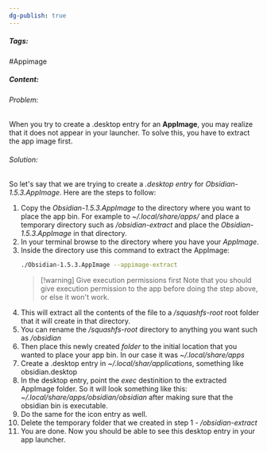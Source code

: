```yaml
---
dg-publish: true
---
```

##### Tags:
#Appimage

##### Content:
###### Problem:
When you try to create a .desktop entry for an **AppImage**, you may realize that it does not appear in your launcher. To solve this, you have to extract the app image first.

###### Solution:
So let's say that we are trying to create a *.desktop entry* for *Obsidian-1.5.3.AppImage*. Here are the steps to follow:

1. Copy the *Obsidian-1.5.3.AppImage* to the directory where you want to place the app bin. For example to *~/.local/share/apps/* and place a temporary directory such as */obsidian-extract* and place the *Obsidian-1.5.3.AppImage* in that directory.
2. In your terminal browse to the directory where you have your *AppImage*.
3. Inside the directory use this command to extract the AppImage: 
	```bash
	./Obsidian-1.5.3.AppImage --appimage-extract
	```
	> [!warning] Give execution permissions first
	> Note that you should give execution permission to the app before doing the step above, or else it won't work. 
1. This will extract all the contents of the file to a */squashfs-root* root folder that it will create in that directory.
2. You can rename the */squashfs-root* directory to anything you want such as */obsidian* 
3. Then place this newly created *folder* to the initial location that you wanted to place your app bin. In our case it was *~/.local/share/apps*
4. Create a .desktop entry in *~/.local/shar/applications*, something like obsidian.desktop
5. In the desktop entry, point the *exec* destinition to the extracted AppImage folder. So it will look something like this: *~/.local/share/apps/obsidian/obsidian* after making sure that the obsidian bin is executable.
6. Do the same for the icon entry as well.
7. Delete the temporary folder that we created in step 1 - */obsidian-extract*
8. You are done. Now you should be able to see this desktop entry in your app launcher.
